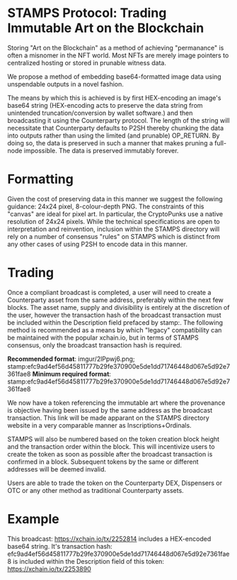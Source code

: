 # STAMPS Protocol: Trading Immutable Art on the Blockchain

Storing "Art on the Blockchain" as a method of achieving "permanance" is often a misnomer in the NFT world. Most NFTs are merely image pointers to centralized hosting or stored in prunable witness data.

We propose a method of embedding base64-formatted image data using unspendable outputs in a novel fashion.

The means by which this is achieved is by first HEX-encoding an image's base64 string (HEX-encoding acts to preserve the data string from unintended truncation/conversion by wallet software.) and then broadcasting it using the Counterparty protocol. The length of the string will necessitate that Counterparty defaults to P2SH thereby chunking the data into outputs rather than using the limited (and prunable) OP_RETURN.  By doing so, the data is preserved in such a manner that makes pruning a full-node impossible. The data is preserved immutably forever.

# Formatting

Given the cost of preserving data in this manner we suggest the following guidance: 24x24 pixel, 8-colour-depth PNG. The constraints of this "canvas" are ideal for pixel art. In particular, the CryptoPunks use a native resolution of 24x24 pixels. While the technical specifications are open to interpretation and reinvention, inclusion within the STAMPS directory will rely on a number of consensus "rules" on STAMPS which is distinct from any other cases of using P2SH to encode data in this manner.

# Trading

Once a compliant broadcast is completed, a user will need to create a Counterparty asset from the same address, preferably within the next few blocks. The asset name, supply and divisibility is entirely at the discretion of the user, however the transaction hash of the broadcast transaction must be included within the Description field prefaced by stamp:. The following method is recommended as a means by which "legacy" compatibility can be maintained with the popular xchain.io, but in terms of STAMPS consensus, only the broadcast transaction hash is required.

**Recommended format**: imgur/2lPpwj6.png; stamp:efc9ad4ef56d45811777b29fe370900e5de1dd71746448d067e5d92e7361fae8
**Minimum required format**: stamp:efc9ad4ef56d45811777b29fe370900e5de1dd71746448d067e5d92e7361fae8

We now have a token referencing the immutable art where the provenance is objective having been issued by the same address as the broadcast transaction. This link will be made apparant on the STAMPS directory website in a very comparable manner as Inscriptions+Ordinals.

STAMPS will also be numbered based on the token creation block height and the transaction order within the block. This will incentivize users to create the token as soon as possible after the broadcast transaction is confirmed in a block. Subsequent tokens by the same or different addresses will be deemed invalid.

Users are able to trade the token on the Counterparty DEX, Dispensers or OTC or any other method as traditional Counterparty assets.

# Example

This broadcast: https://xchain.io/tx/2252814 includes a HEX-encoded base64 string. It's transaction hash: efc9ad4ef56d45811777b29fe370900e5de1dd71746448d067e5d92e7361fae8 is included within the Description field of this token: https://xchain.io/tx/2253890
